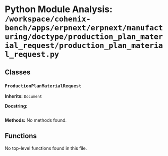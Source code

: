 # Python Module Analysis: `/workspace/cohenix-bench/apps/erpnext/erpnext/manufacturing/doctype/production_plan_material_request/production_plan_material_request.py`

## Classes

### `ProductionPlanMaterialRequest`
**Inherits:** `Document`


**Docstring:**
```

```

**Methods:**
No methods found.




## Functions

No top-level functions found in this file.
